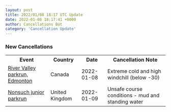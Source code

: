 ```yaml
---
layout: post
title: 2022/01/08 18:17 UTC Update
date: 2022-01-08 18:17:41 +0000
author: Cancellations Bot
category: 'Cancellation Update'
---
```


<h3>New Cancellations</h3>
<div class='hscrollable'>
<table style='width: 100%'>
    <tr>
        <th>Event</th>
        <th>Country</th>
        <th>Date</th>
        <th>Cancellation Note</th>
    </tr>
    <tr>
        <td><a href="https://www.parkrun.ca/rivervalleyedmonton">River Valley parkrun, Edmonton</a></td>
        <td>Canada</td>
        <td>2022-01-08</td>
        <td>Extreme cold and high windchill (below -30)</td>
    </tr>
    <tr>
        <td><a href="https://www.parkrun.org.uk/nonsuch-juniors">Nonsuch junior parkrun</a></td>
        <td>United Kingdom</td>
        <td>2022-01-09</td>
        <td>Unsafe course conditions - mud and standing water</td>
    </tr>
</table>
</div>
